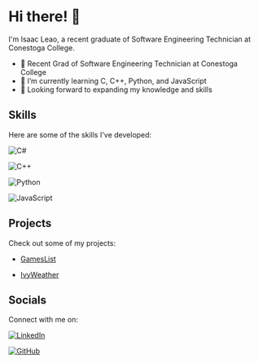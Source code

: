 # Hi there! 👋

I'm Isaac Leao, a recent graduate of Software Engineering Technician at Conestoga College.

- 👀 Recent Grad of Software Engineering Technician at Conestoga College
- 🌱 I’m currently learning C, C++, Python, and JavaScript
- 💪 Looking forward to expanding my knowledge and skills

## Skills
Here are some of the skills I've developed:

![C#](https://img.shields.io/badge/C%23-239120?style=for-the-badge&logo=c-sharp&logoColor=white) 

![C++](https://img.shields.io/badge/C++-00599C?style=for-the-badge&logo=c%2B%2B&logoColor=white)

![Python](https://img.shields.io/badge/Python-3776AB?style=for-the-badge&logo=python&logoColor=white)

![JavaScript](https://img.shields.io/badge/JavaScript-F7DF1E?style=for-the-badge&logo=javascript&logoColor=black)


## Projects
Check out some of my projects:

- [GamesList](https://github.com/IribeiroLeao2003/GamesList)

- [IvyWeather](https://github.com/Vivi-Kass/IvyWeather)

## Socials
Connect with me on:

[![LinkedIn](https://img.shields.io/badge/LinkedIn-0077B5?style=for-the-badge&logo=linkedin&logoColor=white)](https://www.linkedin.com/in/isaacleao/?originalSubdomain=ca)

[![GitHub](https://img.shields.io/badge/GitHub-100000?style=for-the-badge&logo=github&logoColor=white)](https://github.com/IribeiroLeao2003)
